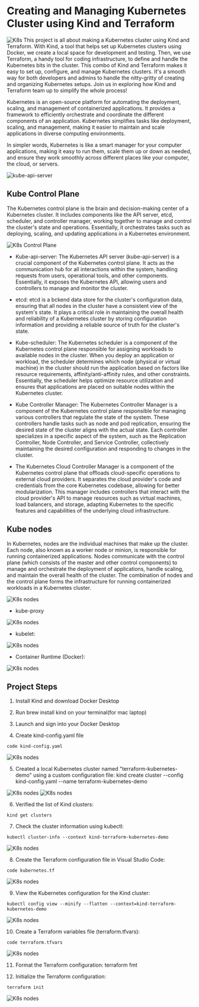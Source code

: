 # Creating and Managing Kubernetes Cluster using Kind and Terraform

![K8s](./img/0.png)
This project is all about making a Kubernetes cluster using Kind and Terraform. With Kind, a tool that helps set up Kubernetes clusters using Docker, we create a local space for development and testing. Then, we use Terraform, a handy tool for coding infrastructure, to define and handle the Kubernetes bits in the cluster. This combo of Kind and Terraform makes it easy to set up, configure, and manage Kubernetes clusters. It's a smooth way for both developers and admins to handle the nitty-gritty of creating and organizing Kubernetes setups. Join us in exploring how Kind and Terraform team up to simplify the whole process!

Kubernetes is an open-source platform for automating the deployment, scaling, and management of containerized applications. It provides a framework to efficiently orchestrate and coordinate the different components of an application. Kubernetes simplifies tasks like deployment, scaling, and management, making it easier to maintain and scale applications in diverse computing environments.

In simpler words, Kubernetes is like a smart manager for your computer applications, making it easy to run them, scale them up or down as needed, and ensure they work smoothly across different places like your computer, the cloud, or servers.

![kube-api-server](./img/0a.png)

## Kube Control Plane

The Kubernetes control plane is the brain and decision-making center of a Kubernetes cluster. It includes components like the API server, etcd, scheduler, and controller manager, working together to manage and control the cluster's state and operations. Essentially, it orchestrates tasks such as deploying, scaling, and updating applications in a Kubernetes environment.

![K8s Control Plane](./img/3.png)

- Kube-api-server:
  The Kubernetes API server (kube-api-server) is a crucial component of the Kubernetes control plane. It acts as the communication hub for all interactions within the system, handling requests from users, operational tools, and other components. Essentially, it exposes the Kubernetes API, allowing users and controllers to manage and monitor the cluster.

- etcd:
  etcd is a bckend data store for the cluster's configuration data, ensuring that all nodes in the cluster have a consistent view of the system's state. It plays a critical role in maintaining the overall health and reliability of a Kubernetes cluster by storing configuration information and providing a reliable source of truth for the cluster's state.

- Kube-scheduler:
  The Kubernetes scheduler is a component of the Kubernetes control plane responsible for assigning workloads to available nodes in the cluster. When you deploy an application or workload, the scheduler determines which node (physical or virtual machine) in the cluster should run the application based on factors like resource requirements, affinity/anti-affinity rules, and other constraints. Essentially, the scheduler helps optimize resource utilization and ensures that applications are placed on suitable nodes within the Kubernetes cluster.

- Kube Controller Manager:
  The Kubernetes Controller Manager is a component of the Kubernetes control plane responsible for managing various controllers that regulate the state of the system. These controllers handle tasks such as node and pod replication, ensuring the desired state of the cluster aligns with the actual state. Each controller specializes in a specific aspect of the system, such as the Replication Controller, Node Controller, and Service Controller, collectively maintaining the desired configuration and responding to changes in the cluster.

- The Kubernetes Cloud Controller Manager is a component of the Kubernetes control plane that offloads cloud-specific operations to external cloud providers. It separates the cloud provider's code and credentials from the core Kubernetes codebase, allowing for better modularization. This manager includes controllers that interact with the cloud provider's API to manage resources such as virtual machines, load balancers, and storage, adapting Kubernetes to the specific features and capabilities of the underlying cloud infrastructure.

## Kube nodes

In Kubernetes, nodes are the individual machines that make up the cluster. Each node, also known as a worker node or minion, is responsible for running containerized applications. Nodes communicate with the control plane (which consists of the master and other control components) to manage and orchestrate the deployment of applications, handle scaling, and maintain the overall health of the cluster. The combination of nodes and the control plane forms the infrastructure for running containerized workloads in a Kubernetes cluster.

![K8s nodes](./img/4.png)

- kube-proxy

![K8s nodes](./img/4a.png)

- kubelet:

![K8s nodes](./img/4b.png)

- Container Runtime (Docker):

![K8s nodes](./img/4d.png)

## Project Steps

1. Install Kind and download Docker Desktop

2. Run brew install kind on your terminal(for mac laptop)

3. Launch and sign into your Docker Desktop

4. Create kind-config.yaml file

```
code kind-config.yaml
```

![K8s nodes](./img/5.png)

5. Created a local Kubernetes cluster named "terraform-kubernetes-demo" using a custom configuration file:
   kind create cluster --config kind-config.yaml --name terraform-kubernetes-demo

![K8s nodes](./img/6.png)
![K8s nodes](./img/7.png)

6. Verified the list of Kind clusters:

```
kind get clusters
```

7. Check the cluster information using kubectl:
```
kubectl cluster-info --context kind-terraform-kubernetes-demo
```

![K8s nodes](./img/8.png)

8. Create the Terraform configuration file in Visual Studio Code:

```
code kubernetes.tf
```

![K8s nodes](./img/9.png)

9. View the Kubernetes configuration for the Kind cluster:

```
kubectl config view --minify --flatten --context=kind-terraform-kubernetes-demo
```

![K8s nodes](./img/10.png)

10. Create a Terraform variables file (terraform.tfvars):

```
code terraform.tfvars
```

![K8s nodes](./img/11.png)


11. Format the Terraform configuration:
terraform fmt

12. Initialize the Terraform configuration:

```
terraform init
```

![K8s nodes](./img/12.png)
